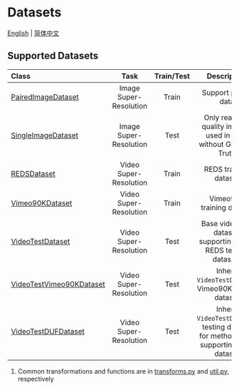 # Datasets

[English](Datasets.md) | [简体中文](Datasets_CN.md)

## Supported Datasets


| Class         | Task   |Train/Test | Description       |
| :------------- | :----------:| :----------:    | :----------:   |
| [PairedImageDataset](../basicsr/data/paired_image_dataset.py) | Image Super-Resolution | Train|Support paired data |
| [SingleImageDataset](../basicsr/data/single_image_dataset.py) | Image Super-Resolution | Test|Only read low quality images, used in tests without Ground-Truth|
| [REDSDataset](../basicsr/data/reds_dataset.py) | Video Super-Resolution | Train|REDS training dataset |
| [Vimeo90KDataset](../basicsr/data/vimeo90k_dataset.py) | Video Super-Resolution |Train| Vimeo90K training dataset|
| [VideoTestDataset](../basicsr/data/video_test_dataset.py) | Video Super-Resolution | Test|Base video test dataset, supporting Vid4, REDS testing datasets|
| [VideoTestVimeo90KDataset](../basicsr/data/video_test_dataset.py) | Video Super-Resolution |Test| Inherit `VideoTestDataset`, Vimeo90K testing dataset|
| [VideoTestDUFDataset](../basicsr/data/video_test_dataset.py) | Video Super-Resolution |Test| Inherit `VideoTestDataset`, testing dataset for method DUF, supporting Vid4 dataset|

1. Common transformations and functions are in [transforms.py](../basicsr/data/transforms.py) and [util.py](../basicsr/data/util.py), respectively

